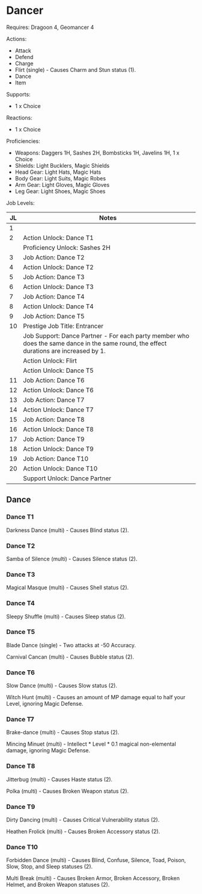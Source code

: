 # Dancer

Requires: Dragoon 4, Geomancer 4

Actions:

- Attack
- Defend
- Charge
- Flirt (single) - Causes Charm and Stun status (1).
- Dance
- Item

Supports:

- 1 x Choice

Reactions:

- 1 x Choice

Proficiencies:

- Weapons: Daggers 1H, Sashes 2H, Bombsticks 1H, Javelins 1H, 1 x Choice
- Shields: Light Bucklers, Magic Shields
- Head Gear: Light Hats, Magic Hats
- Body Gear: Light Suits, Magic Robes
- Arm Gear: Light Gloves, Magic Gloves
- Leg Gear: Light Shoes, Magic Shoes

Job Levels:

| JL | Notes |
| --- | --- |
| 1 | 
| 2 | Action Unlock: Dance T1
|   | Proficiency Unlock: Sashes 2H
| 3 | Job Action: Dance T2
| 4 | Action Unlock: Dance T2
| 5 | Job Action: Dance T3
| 6 | Action Unlock: Dance T3
| 7 | Job Action: Dance T4
| 8 | Action Unlock: Dance T4
| 9 | Job Action: Dance T5
| 10 | Prestige Job Title: Entrancer
|    | Job Support: Dance Partner - For each party member who does the same dance in the same round, the effect durations are increased by 1.
|    | Action Unlock: Flirt
|    | Action Unlock: Dance T5
| 11 | Job Action: Dance T6
| 12 | Action Unlock: Dance T6
| 13 | Job Action: Dance T7
| 14 | Action Unlock: Dance T7
| 15 | Job Action: Dance T8
| 16 | Action Unlock: Dance T8
| 17 | Job Action: Dance T9
| 18 | Action Unlock: Dance T9
| 19 | Job Action: Dance T10
| 20 | Action Unlock: Dance T10
|    | Support Unlock: Dance Partner

## Dance

### Dance T1

Darkness Dance (multi) - Causes Blind status (2).

### Dance T2

Samba of Silence (multi) - Causes Silence status (2).

### Dance T3

Magical Masque (multi) - Causes Shell status (2).

### Dance T4

Sleepy Shuffle (multi) - Causes Sleep status (2).

### Dance T5

Blade Dance (single) - Two attacks at -50 Accuracy.

Carnival Cancan (multi) - Causes Bubble status (2).

### Dance T6

Slow Dance (multi) - Causes Slow status (2).

Witch Hunt (multi) - Causes an amount of MP damage equal to half your Level, ignoring Magic Defense.

### Dance T7

Brake-dance (multi) - Causes Stop status (2).

Mincing Minuet (multi) - Intellect * Level * 0.1 magical non-elemental damage, ignoring Magic Defense.

### Dance T8

Jitterbug (multi) - Causes Haste status (2).

Polka (multi) - Causes Broken Weapon status (2).

### Dance T9

Dirty Dancing (multi) - Causes Critical Vulnerability status (2).

Heathen Frolick (multi) - Causes Broken Accessory status (2).

### Dance T10

Forbidden Dance (multi) - Causes Blind, Confuse, Silence, Toad, Poison, Slow, Stop, and Sleep statuses (2).

Multi Break (multi) - Causes Broken Armor, Broken Accessory, Broken Helmet, and Broken Weapon statuses (2).
